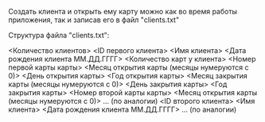 Создать клиента и открыть ему карту можно как во время работы приложения, так и записав его в файл "clients.txt"

Структура файла "clients.txt":

<Количество клиентов>
<ID первого клиента>
<Имя клиента>
<Дата рождения клиента ММ.ДД.ГГГГ>
<Количество карт у клиента>
<Номер первой карты карты>
<Месяц открытия карты (месяцы нумеруются с 0)>
<День открытия карты>
<Год открытия карты>
<Месяц закрытия карты (месяцы нумеруются с 0)>
<День закрытия карты>
<Год закрытия карты>
<Номер второй карты карты>
<Месяц открытия карты (месяцы нумеруются с 0)>
... (по аналогии)
<ID второго клиента>
<Имя клиента>
<Дата рождения клиента ММ.ДД.ГГГГ>
... (по аналогии)
